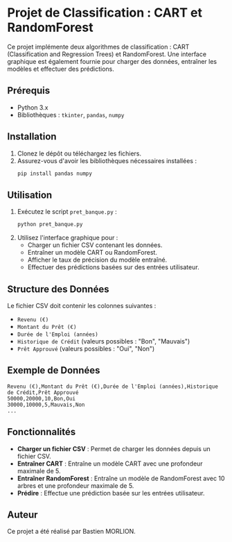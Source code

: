 # Projet de Classification : CART et RandomForest

Ce projet implémente deux algorithmes de classification : CART (Classification and Regression Trees) et RandomForest. Une interface graphique est également fournie pour charger des données, entraîner les modèles et effectuer des prédictions.

## Prérequis

- Python 3.x
- Bibliothèques : `tkinter`, `pandas`, `numpy`

## Installation

1. Clonez le dépôt ou téléchargez les fichiers.
2. Assurez-vous d'avoir les bibliothèques nécessaires installées :
    ```bash
    pip install pandas numpy
    ```

## Utilisation

1. Exécutez le script `pret_banque.py` :
    ```bash
    python pret_banque.py
    ```
2. Utilisez l'interface graphique pour :
    - Charger un fichier CSV contenant les données.
    - Entraîner un modèle CART ou RandomForest.
    - Afficher le taux de précision du modèle entraîné.
    - Effectuer des prédictions basées sur des entrées utilisateur.

## Structure des Données

Le fichier CSV doit contenir les colonnes suivantes :
- `Revenu (€)`
- `Montant du Prêt (€)`
- `Durée de l'Emploi (années)`
- `Historique de Crédit` (valeurs possibles : "Bon", "Mauvais")
- `Prêt Approuvé` (valeurs possibles : "Oui", "Non")

## Exemple de Données

```csv
Revenu (€),Montant du Prêt (€),Durée de l'Emploi (années),Historique de Crédit,Prêt Approuvé
50000,20000,10,Bon,Oui
30000,10000,5,Mauvais,Non
...
```

## Fonctionnalités

- **Charger un fichier CSV** : Permet de charger les données depuis un fichier CSV.
- **Entraîner CART** : Entraîne un modèle CART avec une profondeur maximale de 5.
- **Entraîner RandomForest** : Entraîne un modèle de RandomForest avec 10 arbres et une profondeur maximale de 5.
- **Prédire** : Effectue une prédiction basée sur les entrées utilisateur.

## Auteur

Ce projet a été réalisé par Bastien MORLION.
